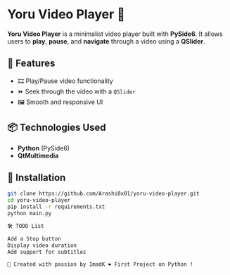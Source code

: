 # Yoru Video Player 🎥

**Yoru Video Player** is a minimalist video player built with **PySide6**.
It allows users to **play**, **pause**, and **navigate** through a video using a **QSlider**.

## 🚀 Features
- 🎞️ Play/Pause video functionality
- ⏩ Seek through the video with a `QSlider`
- 🖼️ Smooth and responsive UI

## 📦 Technologies Used
- **Python** (PySide6)
- **QtMultimedia**

## 🔧 Installation
```bash
git clone https://github.com/Arashi0x01/yoru-video-player.git
cd yoru-video-player
pip install -r requirements.txt
python main.py

🛠️ TODO List

Add a Stop button
Display video duration
Add support for subtitles

🚀 Created with passion by ImadK ❤️ First Project on Python !
